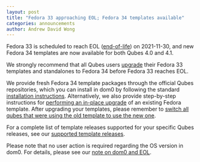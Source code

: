 ```yaml
---
layout: post
title: "Fedora 33 approaching EOL; Fedora 34 templates available"
categories: announcements
author: Andrew David Wong
---
```


Fedora 33 is scheduled to reach EOL ([end-of-life]) on 2021-11-30, and
new Fedora 34 templates are now available for both Qubes 4.0 and 4.1.

We strongly recommend that all Qubes users [upgrade] their Fedora 33
templates and standalones to Fedora 34 before Fedora 33 reaches EOL.

We provide fresh Fedora 34 template packages through the official Qubes
repositories, which you can install in dom0 by following the standard
[installation instructions]. Alternatively, we also provide step-by-step
instructions for [performing an in-place upgrade] of an existing Fedora
template. After upgrading your templates, please remember to [switch all
qubes that were using the old template to use the new one][switching].

For a complete list of template releases supported for your specific
Qubes releases, see our [supported template releases].

Please note that no user action is required regarding the OS version in
dom0. For details, please see our [note on dom0 and EOL].


[end-of-life]: https://fedoraproject.org/wiki/End_of_life
[upgrade]: /doc/templates/fedora/#upgrading
[installation instructions]: /doc/templates/fedora/#installing
[performing an in-place upgrade]: /doc/template/fedora/upgrade/
[switching]: /doc/templates/#switching
[supported template releases]: /doc/supported-releases/#templates
[note on dom0 and EOL]: /doc/supported-releases/#note-on-dom0-and-eol
